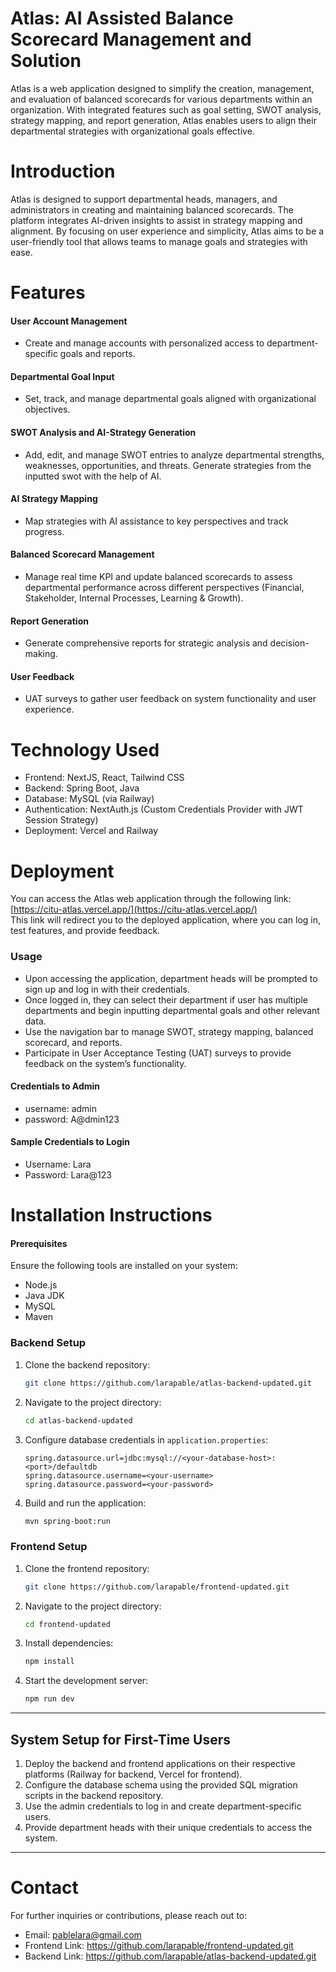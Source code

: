 # Atlas: AI Assisted Balance Scorecard Management and Solution

Atlas is a web application designed to simplify the creation, management, and evaluation of balanced scorecards for various departments within an organization. 
With integrated features such as goal setting, SWOT analysis, strategy mapping, and report generation, Atlas enables users to align their departmental strategies 
with organizational goals effective.

# Introduction
Atlas is designed to support departmental heads, managers, and administrators in creating and maintaining balanced scorecards. The platform integrates AI-driven 
insights to assist in strategy mapping and alignment. By focusing on user experience and simplicity, Atlas aims to be a user-friendly tool that allows teams to manage 
goals and strategies with ease.

# Features

#### User Account Management
- Create and manage accounts with personalized access to department-specific goals and reports.
#### Departmental Goal Input
- Set, track, and manage departmental goals aligned with organizational objectives.
#### SWOT Analysis and AI-Strategy Generation
- Add, edit, and manage SWOT entries to analyze departmental strengths, weaknesses, opportunities, and threats. Generate strategies from the inputted swot with the help of AI.
#### AI Strategy Mapping
- Map strategies with AI assistance to key perspectives and track progress.
#### Balanced Scorecard Management
- Manage real time KPI and update balanced scorecards to assess departmental performance across different perspectives (Financial, Stakeholder, Internal Processes, Learning & Growth).
#### Report Generation
- Generate comprehensive reports for strategic analysis and decision-making.
#### User Feedback
- UAT surveys to gather user feedback on system functionality and user experience.

# Technology Used
- Frontend: NextJS, React, Tailwind CSS
- Backend: Spring Boot, Java
- Database: MySQL (via Railway)
- Authentication: NextAuth.js (Custom Credentials Provider with JWT Session Strategy)
- Deployment: Vercel and Railway


# Deployment
You can access the Atlas web application through the following link:  
[https://citu-atlas.vercel.app/](https://citu-atlas.vercel.app/)  
This link will redirect you to the deployed application, where you can log in, test features, and provide feedback.

### Usage
- Upon accessing the application, department heads will be prompted to  sign up and log in with their credentials.
- Once logged in, they can select their department if user has multiple departments and begin inputting departmental goals and other relevant data.
- Use the navigation bar to manage SWOT, strategy mapping, balanced scorecard, and reports.
- Participate in User Acceptance Testing (UAT) surveys to provide feedback on the system’s functionality.

#### Credentials to Admin
- username: admin
- password: A@dmin123
#### Sample Credentials to Login
- Username: Lara
- Password: Lara@123

# Installation Instructions
#### Prerequisites
Ensure the following tools are installed on your system:

- Node.js 
- Java JDK 
- MySQL 
- Maven

### Backend Setup
1. Clone the backend repository:
   ```bash
   git clone https://github.com/larapable/atlas-backend-updated.git
   ```
2. Navigate to the project directory:
   ```bash
   cd atlas-backend-updated
   ```
3. Configure database credentials in `application.properties`:
   ```properties
   spring.datasource.url=jdbc:mysql://<your-database-host>:<port>/defaultdb
   spring.datasource.username=<your-username>
   spring.datasource.password=<your-password>
   ```
4. Build and run the application:
   ```bash
   mvn spring-boot:run
   ```

### Frontend Setup
1. Clone the frontend repository:
   ```bash
   git clone https://github.com/larapable/frontend-updated.git
   ```
2. Navigate to the project directory:
   ```bash
   cd frontend-updated
   ```
3. Install dependencies:
   ```bash
   npm install
   ```
4. Start the development server:
   ```bash
   npm run dev
   ```

---

## System Setup for First-Time Users
1. Deploy the backend and frontend applications on their respective platforms (Railway for backend, Vercel for frontend).
2. Configure the database schema using the provided SQL migration scripts in the backend repository.
3. Use the admin credentials to log in and create department-specific users.
4. Provide department heads with their unique credentials to access the system.

---

# Contact
For further inquiries or contributions, please reach out to:
- Email: pablelara@gmail.com
- Frontend Link: https://github.com/larapable/frontend-updated.git
- Backend Link: https://github.com/larapable/atlas-backend-updated.git






